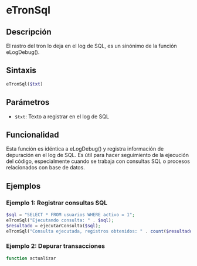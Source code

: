 # eTronSql

## Descripción
El rastro del tron lo deja en el log de SQL, es un sinónimo de la función eLogDebug().

## Sintaxis
```php
eTronSql($txt)
```

## Parámetros
- `$txt`: Texto a registrar en el log de SQL

## Funcionalidad
Esta función es idéntica a eLogDebug() y registra información de depuración en el log de SQL. Es útil para hacer seguimiento de la ejecución del código, especialmente cuando se trabaja con consultas SQL o procesos relacionados con base de datos.

## Ejemplos

### Ejemplo 1: Registrar consultas SQL
```php
$sql = "SELECT * FROM usuarios WHERE activo = 1";
eTronSql("Ejecutando consulta: " . $sql);
$resultado = ejecutarConsulta($sql);
eTronSql("Consulta ejecutada, registros obtenidos: " . count($resultado));
```

### Ejemplo 2: Depurar transacciones
```php
function actualizar